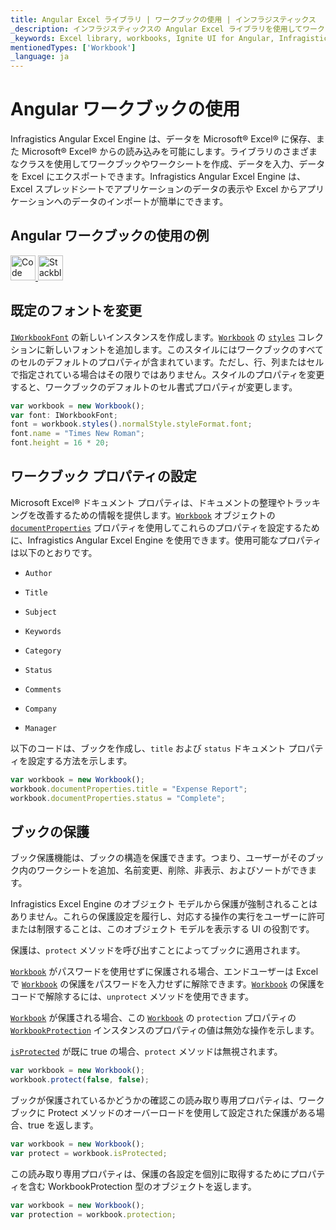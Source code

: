 ```yaml
---
title: Angular Excel ライブラリ | ワークブックの使用 | インフラジスティックス
_description: インフラジスティックスの Angular Excel ライブラリを使用してワークブックおよびワークシートを作成し、データを入力して日付を Microsoft®Excel にエクスポートします。詳細については、Ignite UI for Angular Excel のチュートリアルを参照してください。
_keywords: Excel library, workbooks, Ignite UI for Angular, Infragistics, Excel ライブラリ, ワークブック, インフラジスティックス
mentionedTypes: ['Workbook']
_language: ja
---
```


# Angular ワークブックの使用

Infragistics Angular Excel Engine は、データを Microsoft® Excel® に保存、また Microsoft® Excel® からの読み込みを可能にします。ライブラリのさまざまなクラスを使用してワークブックやワークシートを作成、データを入力、データを Excel にエクスポートできます。Infragistics Angular Excel Engine は、Excel スプレッドシートでアプリケーションのデータの表示や Excel からアプリケーションへのデータのインポートが簡単にできます。

## Angular ワークブックの使用の例

<code-view style="height: 500px"
           data-demos-base-url="{environment:dvDemosBaseUrl}"
           iframe-src="{environment:dvDemosBaseUrl}/excel/excel-library-operations-on-workbooks"
           alt="Angular ワークブックの使用の例"
           github-src="excel/excel-library/operations-on-workbooks">
</code-view>

<html lang="en" xmlns="http://www.w3.org/1999/xhtml">
    <body>
      <a target="_blank" href="https://codesandbox.io/s/github/IgniteUI/igniteui-angular-examples/tree/master/samples/excel/excel-library/operations-on-workbooks?fontsize=14&hidenavigation=1&theme=dark&view=preview&file=/src/app.component.html" rel="noopener noreferrer">
            <img height="40px" style="border-radius: 0rem; max-width: 100%;" alt="Code Sandbox" src="https://static.infragistics.com/xplatform/images/browsers/open-sandbox.png"/>
        </a>
        <a target="_blank" href="https://stackblitz.com/github/IgniteUI/igniteui-angular-examples/tree/master/samples/excel/excel-library/operations-on-workbooks?file=src%2Fapp.component.html" rel="noopener noreferrer">
            <img height="40px" style="border-radius: 0rem; max-width: 100%;" alt="Stackblitz" src="https://static.infragistics.com/xplatform/images/browsers/open-stackblitz.png"/>
        </a>
    </body>
</html>

<div class="divider--half"></div>

## 既定のフォントを変更

[`IWorkbookFont`]({environment:dvApiBaseUrl}/products/ignite-ui-angular/api/docs/typescript/latest/classes/iworkbookfont.html) の新しいインスタンスを作成します。[`Workbook`]({environment:dvApiBaseUrl}/products/ignite-ui-angular/api/docs/typescript/latest/classes/workbook.html) の [`styles`]({environment:dvApiBaseUrl}/products/ignite-ui-angular/api/docs/typescript/latest/classes/workbook.html#styles) コレクションに新しいフォントを追加します。このスタイルにはワークブックのすべてのセルのデフォルトのプロパティが含まれています。ただし、行、列またはセルで指定されている場合はその限りではありません。スタイルのプロパティを変更すると、ワークブックのデフォルトのセル書式プロパティが変更します。

```ts
var workbook = new Workbook();
var font: IWorkbookFont;
font = workbook.styles().normalStyle.styleFormat.font;
font.name = "Times New Roman";
font.height = 16 * 20;
```

## ワークブック プロパティの設定

Microsoft Excel® ドキュメント プロパティは、ドキュメントの整理やトラッキングを改善するための情報を提供します。[`Workbook`]({environment:dvApiBaseUrl}/products/ignite-ui-angular/api/docs/typescript/latest/classes/workbook.html) オブジェクトの [`documentProperties`]({environment:dvApiBaseUrl}/products/ignite-ui-angular/api/docs/typescript/latest/classes/workbook.html#documentproperties) プロパティを使用してこれらのプロパティを設定するために、Infragistics Angular Excel Engine を使用できます。使用可能なプロパティは以下のとおりです。

-   `Author`

-   `Title`

-   `Subject`

-   `Keywords`

-   `Category`

-   `Status`

-   `Comments`

-   `Company`

-   `Manager`

以下のコードは、ブックを作成し、`title` および `status` ドキュメント プロパティを設定する方法を示します。

```ts
var workbook = new Workbook();
workbook.documentProperties.title = "Expense Report";
workbook.documentProperties.status = "Complete";
```

## ブックの保護

ブック保護機能は、ブックの構造を保護できます。つまり、ユーザーがそのブック内のワークシートを追加、名前変更、削除、非表示、およびソートができます。

Infragistics Excel Engine のオブジェクト モデルから保護が強制されることはありません。これらの保護設定を履行し、対応する操作の実行をユーザーに許可または制限することは、このオブジェクト モデルを表示する UI の役割です。

保護は、`protect` メソッドを呼び出すことによってブックに適用されます。

[`Workbook`]({environment:dvApiBaseUrl}/products/ignite-ui-angular/api/docs/typescript/latest/classes/workbook.html) がパスワードを使用せずに保護される場合、エンドユーザーは Excel で [`Workbook`]({environment:dvApiBaseUrl}/products/ignite-ui-angular/api/docs/typescript/latest/classes/workbook.html) の保護をパスワードを入力せずに解除できます。[`Workbook`]({environment:dvApiBaseUrl}/products/ignite-ui-angular/api/docs/typescript/latest/classes/workbook.html) の保護をコードで解除するには、`unprotect` メソッドを使用できます。

[`Workbook`]({environment:dvApiBaseUrl}/products/ignite-ui-angular/api/docs/typescript/latest/classes/workbook.html) が保護される場合、この [`Workbook`]({environment:dvApiBaseUrl}/products/ignite-ui-angular/api/docs/typescript/latest/classes/workbook.html) の `protection` プロパティの [`WorkbookProtection`]({environment:dvApiBaseUrl}/products/ignite-ui-angular/api/docs/typescript/latest/classes/workbookprotection.html) インスタンスのプロパティの値は無効な操作を示します。

[`isProtected`]({environment:dvApiBaseUrl}/products/ignite-ui-angular/api/docs/typescript/latest/classes/workbook.html#isprotected) が既に true の場合、`protect` メソッドは無視されます。

```ts
var workbook = new Workbook();
workbook.protect(false, false);
```

ブックが保護されているかどうかの確認この読み取り専用プロパティは、ワークブックに Protect メソッドのオーバーロードを使用して設定された保護がある場合、true を返します。

```ts
var workbook = new Workbook();
var protect = workbook.isProtected;
```

この読み取り専用プロパティは、保護の各設定を個別に取得するためにプロパティを含む WorkbookProtection 型のオブジェクトを返します。

```ts
var workbook = new Workbook();
var protection = workbook.protection;
```

